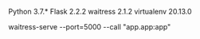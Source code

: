 Python 3.7.*
Flask 2.2.2
waitress 2.1.2
virtualenv 20.13.0

waitress-serve --port=5000 --call "app.app:app"
